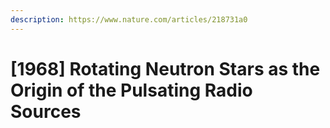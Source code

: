 ```yaml
---
description: https://www.nature.com/articles/218731a0
---
```


# \[1968] Rotating Neutron Stars as the Origin of the Pulsating Radio Sources

